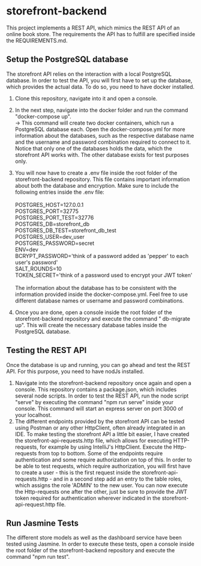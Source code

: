 # storefront-backend

This project implements a REST API, which mimics the REST API of an online book store. The requirements the API has to fulfill
are specified inside the REQUIREMENTS.md.

## Setup the PostgreSQL database

The storefront API relies on the interaction with a local PostgreSQL database. In order to test the API, you will first have to
set up the database, which provides the actual data. To do so, you need to have docker installed.

1. Clone this repository, navigate into it and open a console.
2. In the next step, navigate into the docker folder and run the command
   "docker-compose up". \
   &#8594; This command will create two docker containers, which run a PostgreSQL database each. Open the
   docker-compose.yml for more information about the databases, such as the respective database name and the username and password
   combination required
   to connect to it. Notice that only one of the databases holds the data, which the storefront API works with. The other database
   exists for test purposes only.
3. You will now have to create a .env file inside the root folder of the storefront-backend repository. This file contains
   important
   information about both the database and encryption. Make sure to include the following entries inside the .env file: \
   \
   POSTGRES_HOST=127.0.0.1 \
   POSTGRES_PORT=32775 \
   POSTGRES_PORT_TEST=32776 \
   POSTGRES_DB=storefront_db \
   POSTGRES_DB_TEST=storefront_db_test \
   POSTGRES_USER=dev_user \
   POSTGRES_PASSWORD=secret \
   ENV=dev \
   BCRYPT_PASSWORD='think of a password added as 'pepper' to each user's password' \
   SALT_ROUNDS=10 \
   TOKEN_SECRET='think of a password used to encrypt your JWT token' \
   \
   The information about the database has to be consistent with the information provided inside the docker-compose.yml.
   Feel free to use different database names or username and password combinations.

4. Once you are done, open a console inside the root folder of the storefront-backend repository and execute the command "
   db-migrate
   up".
   This will create the necessary database tables inside the PostgreSQL database.

## Testing the REST API

Once the database is up and running, you can go ahead and test the REST API. For this purpose, you need to have nodJs installed.

1. Navigate into the storefront-backend repository once again and open a console.
   This repository contains a package.json, which includes several node scripts.
   In order to test the REST API, run the node script "serve" by executing the command "npm run serve" inside your console.
   This command will start an express server on port 3000 of your localhost.
2. The different endpoints provided by the storefront API can be tested using Postman or any other HttpClient, often already
   integrated in an IDE. To make testing the storefront API a little bit easier, I have created the storefront-api-requests.http
   file, which allows for executing HTTP-requests, for example by using IntelliJ's HttpClient. Execute the Http-requests from top
   to bottom. Some of the endpoints require authentication and some require authorization on top of this. In order to be able to
   test
   requests, which require authorization, you will first have to create a user - this is the first request inside the
   storefront-api-requests.http - and in a second step add an entry to the table roles, which assigns the role 'ADMIN' to the new
   user.
   You can now execute the Http-requests one after the other, just be sure to provide the JWT token required for authentication
   wherever
   indicated in the storefront-api-request.http file.

## Run Jasmine Tests

The different store models as well as the dashboard service have been tested using Jasmine.
In order to execute these tests, open a console inside the root folder of the
storefront-backend repository and execute the command "npm run test". 
